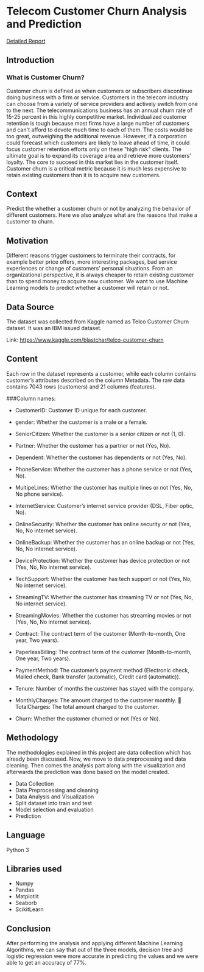 # Telecom Customer Churn Analysis and Prediction

[Detailed Report](https://drive.google.com/file/d/1WfRBaEwONnw3pct98oyA2oqR48XOgUay/view?usp=sharing)

## Introduction

### What is Customer Churn?
Customer churn is defined as when customers or subscribers discontinue doing business with a firm or service.
Customers in the telecom industry can choose from a variety of service providers and actively switch from one to the next. The telecommunications business has an annual churn rate of 15-25 percent in this highly competitive market.
Individualized customer retention is tough because most firms have a large number of customers and can't afford to devote much time to each of them. The costs would be too great, outweighing the additional revenue. However, if a corporation could forecast which customers are likely to leave ahead of time, it could focus customer retention efforts only on these "high risk" clients. The ultimate goal is to expand its coverage area and retrieve more customers’ loyalty. The core to succeed in this market lies in the customer itself.
Customer churn is a critical metric because it is much less expensive to retain existing customers than it is to acquire new customers.

## Context
Predict the whether a customer churn or not by analyzing the behavior of different customers. Here we also analyze what are the reasons that make a customer to churn.

## Motivation
Different reasons trigger customers to terminate their contracts, for example better price offers, more interesting packages, bad service experiences or change of
customers’ personal situations. From an organizational perspective, it is always cheaper to retain existing customer than to spend money to acquire new customer. We want to use Machine Learning models to predict whether a customer will retain or not.

## Data Source
The dataset was collected from Kaggle named as Telco Customer Churn dataset. It was an IBM issued dataset.

Link: https://www.kaggle.com/blastchar/telco-customer-churn

## Content 
Each row in the dataset represents a customer, while each column contains customer’s attributes described on the column Metadata. The raw data contains 7043 rows (customers) and 21 columns (features). 

###Column names: 
* CustomerID: Customer ID unique for each customer.

* gender: Whether the customer is a male or a female.

* SeniorCitizen: Whether the customer is a senior citizen or not (1, 0).

* Partner: Whether the customer has a partner or not (Yes, No). 

* Dependent: Whether the customer has dependents or not (Yes, No). 

* PhoneService: Whether the customer has a phone service or not (Yes, No). 

* MultipeLines: Whether the customer has multiple lines or not (Yes, No, No phone service). 
 
* InternetService: Customer’s internet service provider (DSL, Fiber optic, No). 

* OnlineSecurity: Whether the customer has online security or not (Yes, No, No internet service). 
 
* OnlineBackup: Whether the customer has an online backup or not (Yes, No, No internet service). 
  
* DeviceProtection: Whether the customer has device protection or not (Yes, No, No internet service). 
   
* TechSupport: Whether the customer has tech support or not (Yes, No, No internet service). 
   
* StreamingTV: Whether the customer has streaming TV or not (Yes, No, No internet service). 
    
* StreamingMovies: Whether the customer has streaming movies or not (Yes, No, No internet service). 
      
* Contract: The contract term of the customer (Month-to-month, One year, Two years). 
       
* PaperlessBilling: The contract term of the customer (Month-to-month, One year, Two years). 
        
* PaymentMethod: The customer’s payment method (Electronic check, Mailed check, Bank transfer (automatic), Credit card (automatic)).
         
* Tenure: Number of months the customer has stayed with the company. 
          
* MonthlyCharges: The amount charged to the customer monthly.  TotalCharges: The total amount charged to the customer. 
            
* Churn: Whether the customer churned or not (Yes or No).

## Methodology 
The methodologies explained in this project are data collection which has already been discussed. Now, we move to data preprocessing and data cleaning. Then comes the analysis part along with the visualization and afterwards the prediction was done based on the model created. 

* Data Collection
* Data Preprocessing and cleaning 
* Data Analysis and Visualization 
* Split dataset into train and test 
* Model selection and evaluation 
* Prediction

## Language
Python 3

## Libraries used
* Numpy
* Pandas
* Matplotlit
* Seaborb
* ScikitLearn

## Conclusion

After performing the analysis and applying different Machine Learning Algorithms, we can say that out of the three models, decision tree and logistic regression were more accurate in predicting the values and we were able to get an accuracy of 77%.
